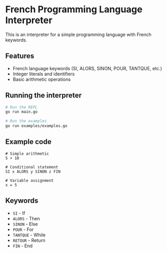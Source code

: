 # French Programming Language Interpreter

This is an interpreter for a simple programming language with French keywords.

## Features

- French language keywords (SI, ALORS, SINON, POUR, TANTQUE, etc.)
- Integer literals and identifiers
- Basic arithmetic operations

## Running the interpreter

```bash
# Run the REPL
go run main.go

# Run the examples
go run examples/examples.go
```

## Example code

```
# Simple arithmetic
5 + 10

# Conditional statement
SI x ALORS y SINON z FIN

# Variable assignment
x = 5
```

## Keywords

- `SI` - If
- `ALORS` - Then
- `SINON` - Else
- `POUR` - For
- `TANTQUE` - While
- `RETOUR` - Return
- `FIN` - End
